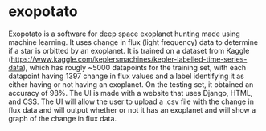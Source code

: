 # exopotato
Exopotato is a software for deep space exoplanet hunting made using machine learning. It uses change in flux (light frequency) data to determine if a star is orbitted by an exoplanet. It is trained on a dataset from Kaggle (https://www.kaggle.com/keplersmachines/kepler-labelled-time-series-data), which has rougly ~5000 datapoints for the training set, with each datapoint having 1397 change in flux values and a label identifying it as either having or not having an exoplanet. On the testing set, it obtained an accuracy of 98%. The UI is made with a website that uses Django, HTML, and CSS. The UI will allow the user to upload a .csv file with the change in flux data and will output whether or not it has an exoplanet and will show a graph of the change in flux data.
